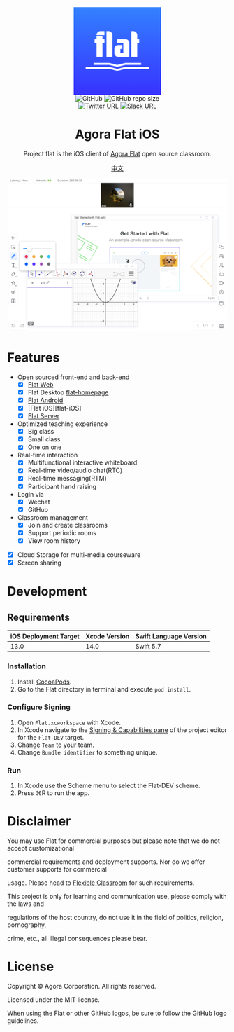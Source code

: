 <div align="center">
    <img width="200" height="200" style="display: block;" src="art/flat-logo.png">
</div>
<div align="center">
    <img alt="GitHub" src="https://img.shields.io/github/license/netless-io/flat-ios?color=9cf&style=flat-square">
    <img alt="GitHub repo size" src="https://img.shields.io/github/repo-size/netless-io/flat-ios?color=9cf&style=flat-square">
    <br>
    <a target="_blank" href="https://twitter.com/AgoraFlat">
    <img alt="Twitter URL" src="https://img.shields.io/badge/Twitter-AgoraFlat-9cf.svg?logo=twitter&style=flat-square">
    </a>
    <a target="_blank" href="https://github.com/netless-io/flat/issues/926">
        <img alt="Slack URL" src="https://img.shields.io/badge/Slack-AgoraFlat-9cf.svg?logo=slack&style=flat-square">
    </a>
</div>

<div align="center">
    <h1>Agora Flat iOS</h1>
    <p>Project flat is the iOS client of <a href="https://flat.whiteboard.agora.io/en/">Agora Flat</a> open source classroom.</p>
    <p><a href="./README-zh.md">中文</a></p>
    <img src="art/flat-showcase.png">
</div>

# Features

- Open sourced front-end and back-end
  - [X] [Flat Web][flat-web]
  - [X] Flat Desktop [flat-homepage]
  - [X] [Flat Android][flat-android]
  - [X] [Flat iOS][flat-iOS]
  - [X] [Flat Server][flat-server]
- Optimized teaching experience
  - [X] Big class
  - [X] Small class
  - [X] One on one
- Real-time interaction
  - [X] Multifunctional interactive whiteboard
  - [X] Real-time video/audio chat(RTC)
  - [X] Real-time messaging(RTM)
  - [X] Participant hand raising
- Login via
  - [X] Wechat
  - [X] GitHub
- Classroom management
  - [X] Join and create classrooms
  - [X] Support periodic rooms
  - [X] View room history

- [X] Cloud Storage for multi-media courseware
- [X] Screen sharing

# Development

## Requirements

| iOS Deployment Target | Xcode Version | Swift Language Version |
| --------------------- | ------------- | ---------------------- |
| 13.0                  | 14.0          | Swift 5.7                |

### Installation

1. Install [CocoaPods](https://cocoapods.org).
2. Go to the Flat directory in terminal and execute `pod install`.

### Configure Signing

1. Open `Flat.xcworkspace` with Xcode.
2. In Xcode navigate to the [Signing &amp; Capabilities pane](https://developer.apple.com/documentation/xcode/adding_capabilities_to_your_app) of the project editor for the `Flat-DEV` target.
3. Change `Team` to your team.
4. Change `Bundle identifier` to something unique.

### Run

1. In Xcode use the Scheme menu to select the Flat-DEV scheme.
2. Press ⌘R to run the app.

# Disclaimer

You may use Flat for commercial purposes but please note that we do not accept customizational

commercial requirements and deployment supports. Nor do we offer customer supports for commercial

usage. Please head to [Flexible Classroom][Flexible Classroom] for such requirements.

This project is only for learning and communication use, please comply with the laws and

regulations of the host country, do not use it in the field of politics, religion, pornography,

crime, etc., all illegal consequences please bear.

# License

Copyright © Agora Corporation. All rights reserved.

Licensed under the MIT license.

When using the Flat or other GitHub logos, be sure to follow the GitHub logo guidelines.

[flat-homepage]: https://flat.whiteboard.agora.io/en/#download
[flat-web]: https://flat-web.whiteboard.agora.io/
[flat-server]: https://github.com/netless-io/flat-server
[flat-android]: https://github.com/netless-io/flat-android
[flat-storybook]: https://netless-io.github.io/flat/storybook/
[open-wechat]: https://open.weixin.qq.com/
[netless-auth]: https://docs.agora.io/en/whiteboard/generate_whiteboard_token_at_app_server?platform=RESTful
[agora-app-id-auth]: https://docs.agora.io/en/Agora%20Platform/token#a-name--appidause-an-app-id-for-authentication
[cloud-recording]: https://docs.agora.io/en/cloud-recording/cloud_recording_api_rest?platform=RESTful#storageConfig
[cloud-recording-background]: https://docs.agora.io/en/cloud-recording/cloud_recording_layout?platform=RESTful#background
[electron-updater]: https://github.com/electron-userland/electron-builder/tree/master/packages/electron-updater
[Flexible Classroom]: https://www.agora.io/en/products/flexible-classroom/
